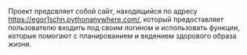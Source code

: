 Проект предсвляет собой сайт, находящийся по адресу https://egor1schn.pythonanywhere.com/, который предоставляет пользователю входить под своим логином и использовать функции,
которые помогают с планированием и ведением здорового образа жизни.
